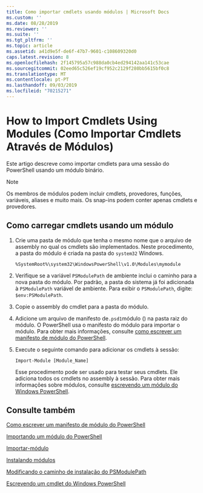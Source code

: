 ```yaml
---
title: Como importar cmdlets usando módulos | Microsoft Docs
ms.custom: ''
ms.date: 08/28/2019
ms.reviewer: ''
ms.suite: ''
ms.tgt_pltfrm: ''
ms.topic: article
ms.assetid: a41d9e5f-de6f-47b7-9601-c108609320d0
caps.latest.revision: 8
ms.openlocfilehash: 2f145795a57c988da0cb4ed294142aa141c53cae
ms.sourcegitcommit: 02eed65c526ef19cf952c2129f280bb5615bf0c8
ms.translationtype: MT
ms.contentlocale: pt-PT
ms.lasthandoff: 09/03/2019
ms.locfileid: "70215271"
---
```

# <a name="how-to-import-cmdlets-using-modules"></a>How to Import Cmdlets Using Modules (Como Importar Cmdlets Através de Módulos)

Este artigo descreve como importar cmdlets para uma sessão do PowerShell usando um módulo binário.

> [!NOTE]
> Os membros de módulos podem incluir cmdlets, provedores, funções, variáveis, aliases e muito mais. Os snap-ins podem conter apenas cmdlets e provedores.

## <a name="how-to-load-cmdlets-using-a-module"></a>Como carregar cmdlets usando um módulo

1. Crie uma pasta de módulo que tenha o mesmo nome que o arquivo de assembly no qual os cmdlets são implementados. Neste procedimento, a pasta do módulo é criada na pasta do `system32` Windows.

   `%SystemRoot%\system32\WindowsPowerShell\v1.0\Modules\mymodule`

1. Verifique se a variável `PSModulePath` de ambiente inclui o caminho para a nova pasta do módulo. Por padrão, a pasta do sistema já foi adicionada à `PSModulePath` variável de ambiente. Para exibir o `PSModulePath`, digite: `$env:PSModulePath`.

1. Copie o assembly do cmdlet para a pasta do módulo.

1. Adicione um arquivo de manifesto de`.psd1`módulo () na pasta raiz do módulo. O PowerShell usa o manifesto do módulo para importar o módulo. Para obter mais informações, consulte [como escrever um manifesto de módulo do PowerShell](../module/how-to-write-a-powershell-module-manifest.md).

1. Execute o seguinte comando para adicionar os cmdlets à sessão:

   `Import-Module [Module_Name]`

   Esse procedimento pode ser usado para testar seus cmdlets. Ele adiciona todos os cmdlets no assembly à sessão. Para obter mais informações sobre módulos, consulte [escrevendo um módulo do Windows PowerShell](../module/writing-a-windows-powershell-module.md).

## <a name="see-also"></a>Consulte também

[Como escrever um manifesto de módulo do PowerShell](../module/how-to-write-a-powershell-module-manifest.md)

[Importando um módulo do PowerShell](../module/importing-a-powershell-module.md)

[Importar-módulo](/powershell/module/Microsoft.PowerShell.Core/Import-Module)

[Instalando módulos](../module/installing-a-powershell-module.md)

[Modificando o caminho de instalação do PSModulePath](../module/modifying-the-psmodulepath-installation-path.md)

[Escrevendo um cmdlet do Windows PowerShell](./writing-a-windows-powershell-cmdlet.md)
